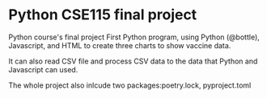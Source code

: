 # Python CSE115 final project
Python course's final project
First Python program, using Python (@bottle), Javascript, and HTML to create three charts to show vaccine data.

It can also read CSV file and process CSV data to the data that Python and Javascript can used.

The whole project also inlcude two packages:poetry.lock, pyproject.toml

